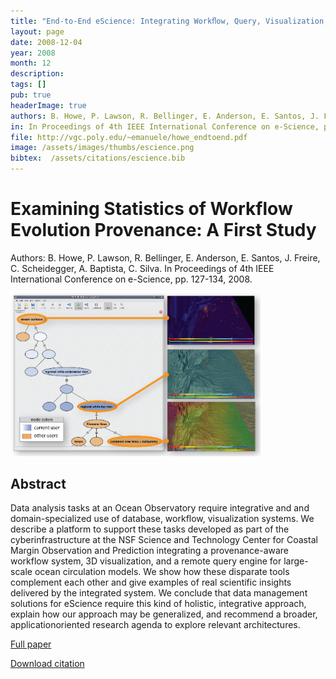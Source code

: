 ```yaml
---
title: "End-to-End eScience: Integrating Workﬂow, Query, Visualization, and Provenance at an Ocean Observatory"
layout: page
date: 2008-12-04
year: 2008
month: 12
description:
tags: []
pub: true
headerImage: true
authors: B. Howe, P. Lawson, R. Bellinger, E. Anderson, E. Santos, J. Freire, C. Scheidegger, A. Baptista, C. Silva
in: In Proceedings of 4th IEEE International Conference on e-Science, pp. 127-134
file: http://vgc.poly.edu/~emanuele/howe_endtoend.pdf
image: /assets/images/thumbs/escience.png
bibtex:  /assets/citations/escience.bib
---
```


# Examining Statistics of Workflow Evolution Provenance: A First Study

Authors: B. Howe, P. Lawson, R. Bellinger, E. Anderson, E. Santos, J. Freire, C. Scheidegger, A. Baptista, C. Silva. In Proceedings of 4th IEEE International Conference on e-Science, pp. 127-134, 2008.

<img src="/assets/images/thumbs/escience.png" style="width: 400px;" />

## Abstract
Data analysis tasks at an Ocean Observatory require integrative and and domain-specialized use of database, workflow, visualization systems. We describe a platform to support these tasks developed as part of the cyberinfrastructure at the NSF Science and Technology Center for Coastal Margin Observation and Prediction integrating a provenance-aware workflow system, 3D visualization, and a remote query engine for large-scale ocean circulation models. We show how these disparate tools complement each other and give examples of real scientific insights delivered by the integrated system. We conclude that data management solutions for eScience require this kind of holistic, integrative approach, explain how our approach may be generalized, and recommend a broader, applicationoriented research agenda to explore relevant architectures.

[Full paper](http://vgc.poly.edu/~emanuele/howe_endtoend.pdf)

[Download citation](/assets/citations/escience.bib) 
